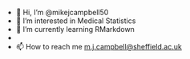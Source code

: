 - 👋 Hi, I’m @mikejcampbell50
- 👀 I’m interested in Medical Statistics
- 🌱 I’m currently learning RMarkdown
- 
- 📫 How to reach me m.j.campbell@sheffield.ac.uk

<!---
mikejcampbell50/mikejcampbell50 is a ✨ special ✨ repository because its `README.md` (this file) appears on your GitHub profile.
You can click the Preview link to take a look at your changes.
--->
